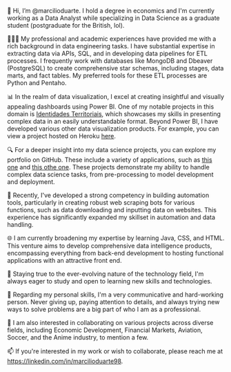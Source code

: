👋 Hi, I’m @marcilioduarte. I hold a degree in economics and I'm currently working as a Data Analyst while specializing in Data Science as a graduate student (postgraduate for the British, lol).

👨🏾‍💻 My professional and academic experiences have provided me with a rich background in data engineering tasks. I have substantial expertise in extracting data via APIs, SQL, and in developing data pipelines for ETL processes. I frequently work with databases like MongoDB and Dbeaver (PostgreSQL) to create comprehensive star schemas, including stages, data marts, and fact tables. My preferred tools for these ETL processes are Python and Pentaho.

📊 In the realm of data visualization, I excel at creating insightful and visually appealing dashboards using Power BI. One of my notable projects in this domain is [Identidades Territoriais]([url](https://www.inteligencia-sebraemg.com.br/identidades-territoriais)), which showcases my skills in presenting complex data in an easily understandable format. Beyond Power BI, I have developed various other data visualization products. For example, you can view a project hosted on Heroku [here]([url](https://sebraemg-uine-adhoc01-5328a5782f7f.herokuapp.com/)).

🔍 For a deeper insight into my data science projects, you can explore my portfolio on GitHub. These include a variety of applications, such as [this one]([url](https://github.com/marcilioduarte/portfolio/tree/main/completed/german_credit_risk_app)) and [this othe one]([url](https://github.com/marcilioduarte/portfolio/tree/main/completed/house_prices)). These projects demonstrate my ability to handle complex data science tasks, from pre-processing to model development and deployment.

🤖 Recently, I've developed a strong competency in building automation tools, particularly in creating robust web scraping bots for various functions, such as data downloading and inputting data on websites. This experience has significantly expanded my skillset in automation and data handling.

🌐 I am currently broadening my expertise by learning Java, CSS, and HTML. This venture aims to develop comprehensive data intelligence products, encompassing everything from back-end development to hosting functional applications with an attractive front end.

🌱 Staying true to the ever-evolving nature of the technology field, I'm always eager to study and open to learning new skills and technologies.

👀 Regarding my personal skills, I'm a very communicative and hard-working person. Never giving up, paying attention to details, and always trying new ways to solve problems are a big part of who I am as a professional.

💞️ I am also interested in collaborating on various projects across diverse fields, including Economic Development, Financial Markets, Aviation, Soccer, and the Anime industry, to mention a few.

📫 If you're interested in my work or wish to collaborate, please reach me at https://linkedin.com/in/marcilioduarte98.

